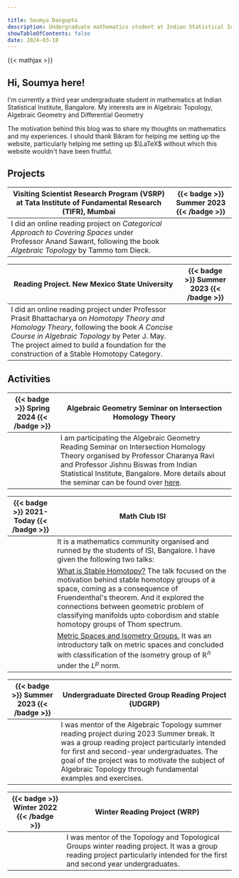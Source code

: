 ```yaml
---

title: Soumya Dasgupta
description: Undergraduate mathematics student at Indian Statistical Institute, Bangalore
showTableOfContents: false
date: 2024-03-18
---
```


{{< mathjax >}}

## Hi, Soumya here!

I'm currently a third year undergraduate student in mathematics at Indian Statistical Institute, Bangalore. My interests are in Algebraic Topology, Algebraic Geometry and Differential Geometry

The motivation behind this blog was to share my thoughts on mathematics and my experiences. I should thank Bikram for helping me setting up the website, particularly helping me setting up $\LaTeX$ without which this website wouldn't have been fruitful. 

## Projects

<!-- |   | {{< badge >}} Summer 2023 {{< /badge >}} |
| --- | --- |
| Hope it goes well. | -->

| **Visiting Scientist Research Program (VSRP) at Tata Institute of Fundamental Research (TIFR), Mumbai** | {{< badge >}} Summer 2023 {{< /badge >}} |
| --------------------------------------- | ----------------- |
| I did an online reading project on _Categorical Approach to Covering Spaces_ under Professor Anand Sawant, following the book _Algebraic Topology_ by Tammo tom Dieck. | 

| **Reading Project. New Mexico State University** | {{< badge >}} Summer 2023 {{< /badge >}} |
| --------------------------------------- | ----------------- |
| I did an online reading project under Professor Prasit Bhattacharya on _Homotopy Theory and Homology Theory_, following the book _A Concise Course in Algebraic Topology_ by Peter J. May. The project aimed to build a foundation for the construction of a Stable Homotopy Category. | 

## Activities

| {{< badge >}} Spring 2024 {{< /badge >}} | **Algebraic Geometry Seminar on Intersection Homology Theory** |
| ---------------------------------------- | -------------------------------------------------------------- |
|                                          | I am participating the Algebraic Geometry Reading Seminar on Intersection Homology Theory organised by Professor Charanya Ravi and Professor Jishnu Biswas from Indian Statistical Institute, Bangalore. More details about the seminar can be found over [here](https://charanyaravi.github.io/Sem2-23-24/Sem2-23-24:IH:index.html).|

| {{< badge >}} 2021-Today {{< /badge >}} | **Math Club ISI** | 
| --------------------------------------- | ----------------- |
|                                         | It is a mathematics community organised and runned by the students of ISI, Bangalore. I have given the following two talks: | 
|                                         | [What is Stable Homotopy?](https://www.youtube.com/watch?v=A8WCiOJpmTY&list=PL0l3kv-aP9d_FSw08irX60ucY-o_qiy-f&index=5) The talk focused on the motivation behind stable homotopy groups of a space, coming as a consequence of Fruendenthal's theorem. And it explored the connections between geometric problem of classifying manifolds upto cobordism and stable homotopy groups of Thom spectrum. |
|                                         | [Metric Spaces and Isometry Groups.](https://www.youtube.com/watch?v=4rYRrKhr-cE&list=PL0l3kv-aP9d8A3IXvUUKvgFdxix3C9jAv&index=1) It was an introductory talk on metric spaces and concluded with classification of the isometry group of $\mathbb{R}^n$ under the $L^p$ norm. |
 
| {{< badge >}} Summer 2023 {{< /badge >}} |**Undergraduate Directed Group Reading Project (UDGRP)** |
| ---------------------------------------- | ------------------------------------------------------- |
|                                          | I was mentor of the Algebraic Topology summer reading project during 2023 Summer break. It was a group reading project particularly intended for first and second-year undergraduates. The goal of the project was to motivate the subject of Algebraic Topology through fundamental examples and exercises. | 

| {{< badge >}} Winter 2022 {{< /badge >}} |**Winter Reading Project (WRP)** |
| ---------------------------------------- | ------------------------------------------------------- |
|                                          | I was mentor of the Topology and Topological Groups winter reading project. It was a group reading project particularly intended for the first and second year undergraduates. |


